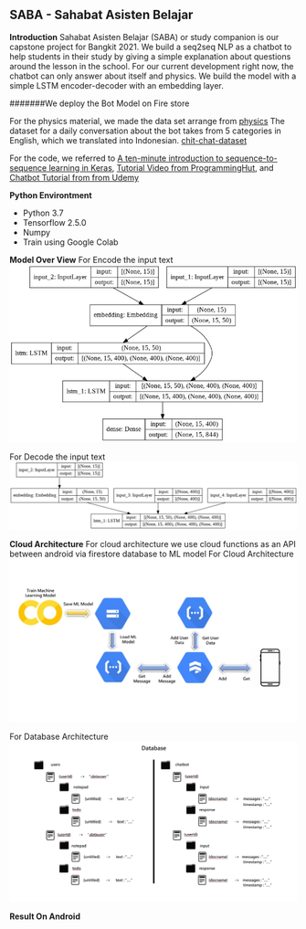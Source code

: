 **SABA**
**- Sahabat Asisten Belajar**
---


**Introduction**
Sahabat Asisten Belajar (SABA) or study companion is our capstone project for Bangkit 2021. We build a seq2seq NLP as a chatbot to help students in their study by giving a simple explanation about questions around the lesson in the school. For our current development right now, the chatbot can only answer about itself and physics. We build the model with a simple LSTM encoder-decoder with an embedding layer. 

#######We deploy the Bot Model on Fire store

For the physics material, we made the data set arrange from [physics](https://www.studiobelajar.com/materi-fisika-sma-kelas-10-11-12/)
The dataset for a daily conversation about the bot takes from 5 categories in English, which we translated into Indonesian. [chit-chat-dataset](https://github.com/microsoft/botframework-cli/blob/main/packages/qnamaker/docs/chit-chat-dataset.md)

For the code, we referred to [A ten-minute introduction to sequence-to-sequence learning in Keras](https://blog.keras.io/a-ten-minute-introduction-to-sequence-to-sequence-learning-in-keras.html), [Tutorial Video from ProgrammingHut](https://github.com/Pawandeep-prog/chatbot), and [Chatbot Tutorial from from Udemy](https://www.udemy.com/share/101X0WAEIZcFpRQ3UF/)


**Python Environtment**
- Python 3.7
- Tensorflow 2.5.0
- Numpy
- Train using Google Colab


**Model Over View**
For Encode the input text
![image text](https://github.com/Bagoes-Heikhal/SABA/blob/Master/Machine%20Learning/Picture/Encode.png)

For Decode the input text
![image text](https://github.com/Bagoes-Heikhal/SABA/blob/Master/Machine%20Learning/Picture/Decode.png)


**Cloud Architecture**
For cloud architecture we use cloud functions as an API between android via firestore database to ML model
For Cloud Architecture
![image text](https://github.com/Bagoes-Heikhal/SABA/blob/Master/Cloud/Picture/cloud-architecture.jpg)

For Database Architecture
![image text](https://github.com/Bagoes-Heikhal/SABA/blob/Master/Cloud/Picture/dbfirestore-architecture.jpg)

**Result On Android**
